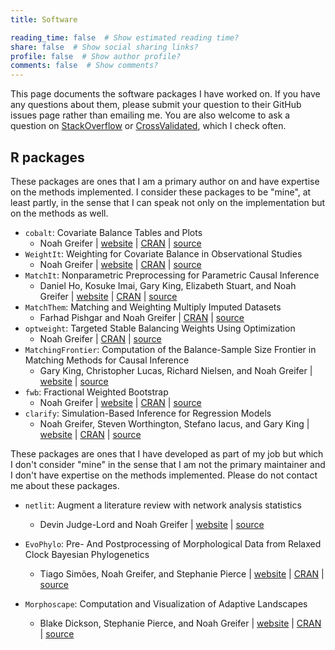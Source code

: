 ```yaml
---
title: Software

reading_time: false  # Show estimated reading time?
share: false  # Show social sharing links?
profile: false  # Show author profile?
comments: false  # Show comments?
---
```

This page documents the software packages I have worked on. If you have any questions about them, please submit your question to their GitHub issues page rather than emailing me. You are also welcome to ask a question on [StackOverflow](https://stackoverflow.com/) or [CrossValidated](https://stats.stackexchange.com/), which I check often.

## R packages

These packages are ones that I am a primary author on and have expertise on the methods implemented. I consider these packages to be "mine", at least partly, in the sense that I can speak not only on the implementation but on the methods as well.

* `cobalt`: Covariate Balance Tables and Plots
  - Noah Greifer | [website](https://ngreifer.github.io/cobalt) | [CRAN](https://cran.r-project.org/package=cobalt) | [source](https://github.com/ngreifer/cobalt)
* `WeightIt`: Weighting for Covariate Balance in Observational Studies
  - Noah Greifer | [website](https://ngreifer.github.io/WeightIt) | [CRAN](https://cran.r-project.org/package=WeightIt) | [source](https://github.com/ngreifer/WeightIt)
* `MatchIt`: Nonparametric Preprocessing for Parametric Causal Inference
  - Daniel Ho, Kosuke Imai, Gary King, Elizabeth Stuart, and Noah Greifer | [website](https://kosukeimai.github.io/MatchIt) | [CRAN](https://cran.r-project.org/package=MatchIt) | [source](https://github.com/kosukeimai/MatchIt)
* `MatchThem`: Matching and Weighting Multiply Imputed Datasets
  - Farhad Pishgar and Noah Greifer | [CRAN](https://cran.r-project.org/package=MatchThem) | [source](https://github.com/FarhadPishgar/MatchThem)
* `optweight`: Targeted Stable Balancing Weights Using Optimization
  - Noah Greifer | [CRAN](https://cran.r-project.org/package=optweight) | [source](https://github.com/ngreifer/optweight)
* `MatchingFrontier`: Computation of the Balance-Sample Size Frontier in Matching Methods for Causal Inference
  - Gary King, Christopher Lucas, Richard Nielsen, and Noah Greifer | [website](https://iqss.github.io/MatchingFrontier) | [source](https://github.com/iqss/MatchingFrontier)
* `fwb`: Fractional Weighted Bootstrap
  - Noah Greifer | [website](https://ngreifer.github.io/fwb) | [CRAN](https://cran.r-project.org/package=fwb) | [source](https://github.com/ngreifer/fwb)
* `clarify`: Simulation-Based Inference for Regression Models
  - Noah Greifer, Steven Worthington, Stefano Iacus, and Gary King | [website](https://iqss.github.io/clarify/) | [CRAN](https://cloud.r-project.org/package=clarify) | [source](https://github.com/iqss/clarify/)

These packages are ones that I have developed as part of my job but which I don't consider "mine" in the sense that I am not the primary maintainer and I don't have expertise on the methods implemented. Please do not contact me about these packages.

* `netlit`: Augment a literature review with network analysis statistics
  - Devin Judge-Lord and Noah Greifer | [website](https://judgelord.github.io/netlit) | [source](https://github.com/judgelord/netlit)

* `EvoPhylo`: Pre- And Postprocessing of Morphological Data from Relaxed Clock Bayesian Phylogenetics
  - Tiago Simões, Noah Greifer, and Stephanie Pierce | [website](https://tiago-simoes.github.io/EvoPhylo/) | [CRAN](https://cran.r-project.org/package=EvoPhylo) | [source](https://github.com/tiago-simoes/EvoPhylo)
  
* `Morphoscape`: Computation and Visualization of Adaptive Landscapes
  - Blake Dickson, Stephanie Pierce, and Noah Greifer | [website](https://blakedickson.github.io/Morphoscape/) | [CRAN](https://cran.r-project.org/package=Morphoscape) | [source](https://github.com/blakedickson/Morphoscape)
